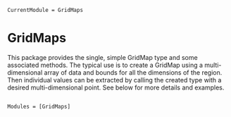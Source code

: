 ```@meta
CurrentModule = GridMaps
```

# GridMaps

This package provides the single, simple GridMap type and some associated methods. The typical use is to create a GridMap using a multi-dimensional array of data and bounds for all the dimensions of the region. Then individual values can be extracted by calling the created type with a desired multi-dimensional point. See below for more details and examples.

```@index
```

```@autodocs
Modules = [GridMaps]
```
